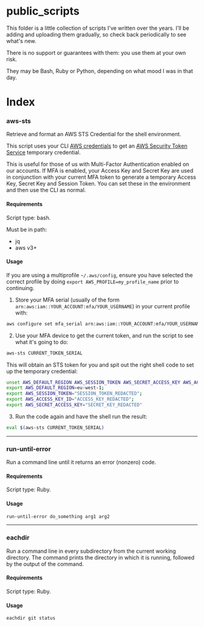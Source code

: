 # public_scripts

This folder is a little collection of scripts I've written over the years.  I'll be adding and uploading them gradually, so check back periodically to see what's new.

There is no support or guarantees with them:  you use them at your own risk.

They may be Bash, Ruby or Python, depending on what mood I was in that day.

# Index

### aws-sts

Retrieve and format an AWS STS Credential for the shell environment.

This script uses your CLI [AWS credentials](https://docs.aws.amazon.com/cli/latest/userguide/cli-configure-files.html?shortFooter=true) to get an [AWS Security Token Service](https://docs.aws.amazon.com/STS/latest/APIReference/welcome.html) temporary credential.  

This is useful for those of us with Multi-Factor Authentication enabled on our accounts.  If MFA is enabled, your Access Key and Secret Key are used in conjunction with your current MFA token to generate a temporary Access Key, Secret Key and Session Token.  You can set these in the environment and then use the CLI as normal.  

#### Requirements

Script type: bash.

Must be in path:

* jq
* aws v3+

#### Usage

If you are using a multiprofile `~/.aws/config`, ensure you have selected the correct profile by doing `export AWS_PROFILE=my_profile_name` prior to continuing.

1. Store your MFA serial (usually of the form `arn:aws:iam::YOUR_ACCOUNT:mfa/YOUR_USERNAME`) in your current profile with:
```bash
aws configure set mfa_serial arn:aws:iam::YOUR_ACCOUNT:mfa/YOUR_USERNAME
```
2. Use your MFA device to get the current token, and run the script to see what it's going to do:
```bash
aws-sts CURRENT_TOKEN_SERIAL
```
This will obtain an STS token for you and spit out the right shell code to set up the temporary credential:
```bash
unset AWS_DEFAULT_REGION AWS_SESSION_TOKEN AWS_SECRET_ACCESS_KEY AWS_ACCESS_KEY_ID;
export AWS_DEFAULT_REGION=eu-west-1;
export AWS_SESSION_TOKEN="SESSION_TOKEN_REDACTED";
export AWS_ACCESS_KEY_ID="ACCESS_KEY_REDACTED";
export AWS_SECRET_ACCESS_KEY="SECRET_KEY_REDACTED"
```
3. Run the code again and have the shell run the result:
```bash
eval $(aws-sts CURRENT_TOKEN_SERIAL)
```

---

### run-until-error

Run a command line until it returns an error (nonzero) code.

#### Requirements

Script type: Ruby.

#### Usage
```bash
run-until-error do_something arg1 arg2
```

---

### eachdir

Run a command line in every subdirectory from the current working directory.  The command prints the directory in which it is running, followed by the output of the command.

#### Requirements

Script type: Ruby.

#### Usage
```bash
eachdir git status
```
